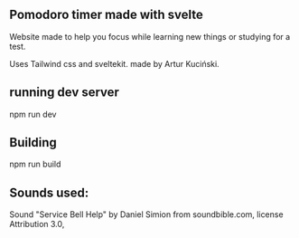 ## Pomodoro timer made with svelte

Website made to help you focus while learning new things or studying for a test.

Uses Tailwind css and sveltekit.
made by Artur Kuciński.

## running dev server

npm run dev

## Building

npm run build

## Sounds used:

Sound "Service Bell Help" by Daniel Simion from soundbible.com, license Attribution 3.0, 
